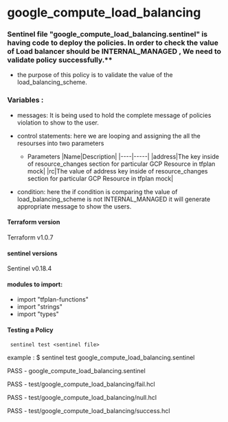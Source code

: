 # google_compute_load_balancing

### Sentinel file "google_compute_load_balancing.sentinel" is having code to deploy the policies. In order to check the value of Load balancer should be INTERNAL_MANAGED , We need to validate policy successfully.**
* the purpose of this policy is to validate the value of the load_balancing_scheme.
### Variables :
* messages: It is being used to hold the complete message of policies violation to show to the user.

* control statements: here we are looping and assigning the all the resourses into two parameters

    * Parameters
      |Name|Description|
      |----|-----|
      |address|The key inside of resource_changes section for particular GCP Resource in tfplan mock|
      |rc|The value of address key inside of resource_changes section for particular GCP Resource in tfplan mock|
* condition: here the if condition is comparing the value of load_balancing_scheme is not INTERNAL_MANAGED  it will generate appropriate message to show the users.

#### Terraform version 
Terraform v1.0.7

#### sentinel versions 
Sentinel v0.18.4

#### modules to import:
* import "tfplan-functions"
* import "strings"
* import "types"

#### Testing a Policy
     sentinel test <sentinel file>
example : 
 $ sentinel test google_compute_load_balancing.sentinel 

 PASS - google_compute_load_balancing.sentinel 

 PASS - test/google_compute_load_balancing/fail.hcl

 PASS - test/google_compute_load_balancing/null.hcl 
 
 PASS - test/google_compute_load_balancing/success.hcl
